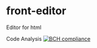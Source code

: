 # front-editor
Editor for html

Code Analysis 
[![BCH compliance](https://bettercodehub.com/edge/badge/tasks-delivery/front-editor?branch=master)](https://bettercodehub.com/)
